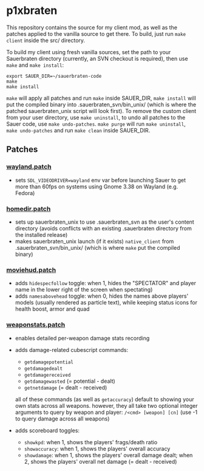 # p1xbraten

This repository contains the source for my client mod, as well as the patches applied to the vanilla source to get there. To build, just run `make client` inside the src/ directory.

To build my client using fresh vanilla sources, set the path to your Sauerbraten directory (currently, an SVN checkout is required), then use `make` and `make install`:

```
export SAUER_DIR=~/sauerbraten-code
make
make install
```

`make` will apply all patches and run `make` inside SAUER_DIR, `make install` will put the compiled binary into .sauerbraten_svn/bin_unix/ (which is where the patched sauerbraten_unix script will look first). To remove the custom client from your user directory, use `make uninstall`, to undo all patches to the Sauer code, use `make undo-patches`. `make purge` will run `make uninstall`, `make undo-patches` and run `make clean` inside SAUER_DIR.

## Patches

### [wayland.patch](./patches/001_wayland.patch)

- sets `SDL_VIDEODRIVER=wayland` env var before launching Sauer to get more than 60fps on systems using Gnome 3.38 on Wayland (e.g. Fedora)

### [homedir.patch](./patches/002_homedir.patch)

- sets up sauerbraten_unix to use .sauerbraten_svn as the user's content directory (avoids conflicts with an existing .sauerbraten directory from the installed release)
- makes sauerbraten_unix launch (if it exists) `native_client` from .sauerbraten_svn/bin_unix/ (which is where `make` put the compiled binary)

### [moviehud.patch](./patches/003_moviehud.patch)

- adds `hidespecfollow` toggle: when 1, hides the "SPECTATOR" and player name in the lower right of the screen when spectating)
- adds `namesabovehead` toggle: when 0, hides the names above players' models (usually rendered as particle text), while keeping status icons for health boost, armor and quad

### [weaponstats.patch](./patches/004_weaponstats.patch)

- enables detailed per-weapon damage stats recording
- adds damage-related cubescript commands:
    - `getdamagepotential`
    - `getdamagedealt`
    - `getdamagereceived`
    - `getdamagewasted` (= potential - dealt)
    - `getnetdamage` (= dealt - received)

    all of these commands (as well as `getaccuracy`) default to showing your own stats across all weapons. however, they all take two optional integer arguments to query by weapon and player: `/<cmd> [weapon] [cn]` (use -1 to query damage across all weapons)

- adds scoreboard toggles:
    - `showkpd`: when 1, shows the players' frags/death ratio
    - `showaccuracy`: when 1, shows the players' overall accuracy
    - `showdamage`: when 1, shows the players' overall damage dealt; when 2, shows the players' overall net damage (= dealt - received)
